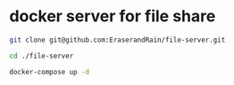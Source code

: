 # docker server for file share
```bash
git clone git@github.com:EraserandRain/file-server.git

cd ./file-server

docker-compose up -d
```